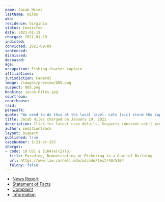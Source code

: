 ```yaml
---
name: Jacob Hiles
lastName: Hiles
aka:
residence: Virginia
status: Convicted
date: 2021-01-19
charged: 2021-01-19
indicted:
convicted: 2021-09-09
sentenced:
dismissed:
deceased:
age:
occupation: Fishing charter captain
affiliations:
jurisdiction: Federal
image: /images/preview/085.png
suspect: 085.png
booking: jacob-hiles.jpg
courtroom:
courthouse:
raid:
perpwalk:
quote: "We need to do this at the local level. Lets [sic] storm the capitol in Ohio. Tell me when!"
title: Jacob Hiles charged on January 19, 2021
description: Click for latest case details. Suspects innocent until proven guilty.
author: seditiontrack
layout: suspect
published: true
caseNumber: 1:21-cr-155
charges:
- code: 18 USC § 5104(e)(2)(G)
  title: Parading, Demonstrating or Picketing in a Capitol Building
  url: https://www.law.cornell.edu/uscode/text/40/5104
  felony: false
---
```

- [News Report](https://www.wtvr.com/news/local-news/jacob-giles-turns-himself-in-to-fbi-for-alleged-role-in-capitol-attack)
- [Statement of Facts](https://www.justice.gov/opa/page/file/1356971/download)
- [Complaint](https://www.justice.gov/opa/page/file/1356976/download)
- [Information](https://www.justice.gov/usao-dc/case-multi-defendant/file/1377746/download)
